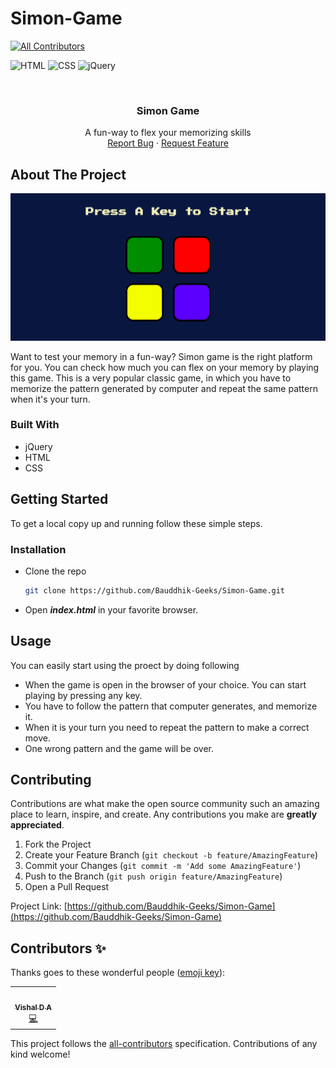 # Simon-Game
<!-- ALL-CONTRIBUTORS-BADGE:START - Do not remove or modify this section -->
[![All Contributors](https://img.shields.io/badge/all_contributors-1-orange.svg?style=flat-square)](#contributors-)
<!-- ALL-CONTRIBUTORS-BADGE:END -->


![HTML](https://img.shields.io/badge/-HTML-red)
![CSS](https://img.shields.io/badge/-CSS-blue)
![jQuery](https://img.shields.io/badge/-jQuery-yellowgreen)

<!-- PROJECT LOGO -->
<br />
<p align="center">
  <h3 align="center">Simon Game</h3>
  <p align="center">
    A fun-way to flex your memorizing skills
    <br />
    <a href="https://github.com/Bauddhik-Geeks/Simon-Game/issues">Report Bug</a>
    ·
    <a href="https://github.com/Bauddhik-Geeks/Simon-Game/issues">Request Feature</a>
  </p>
</p>


<!-- ABOUT THE PROJECT -->
## About The Project

![simon-game](assets/product-screenshot.png "Simon game landing page")

Want to test your memory in a fun-way?
Simon game is the right platform for you. You can check how much you can flex on your memory by playing this game. This is a very popular classic game, in which you have to memorize the pattern generated by computer and repeat the same pattern when it's your turn.


### Built With

* jQuery
* HTML
* CSS

<!-- GETTING STARTED -->
## Getting Started

To get a local copy up and running follow these simple steps.

### Installation

* Clone the repo
   ```sh
   git clone https://github.com/Bauddhik-Geeks/Simon-Game.git
   ```
* Open **_index.html_** in your favorite browser.

<!-- USAGE EXAMPLES -->
## Usage

You can easily start using the proect by doing following

- When the game is open in the browser of your choice. You can start playing by pressing any key.
- You have to follow the pattern that computer generates, and memorize it.
- When it is your turn you need to repeat the pattern to make a correct move.
- One wrong pattern and the game will be over.

<!-- CONTRIBUTING -->
## Contributing

Contributions are what make the open source community such an amazing place to learn, inspire, and create. Any contributions you make are **greatly appreciated**.

1. Fork the Project
2. Create your Feature Branch (`git checkout -b feature/AmazingFeature`)
3. Commit your Changes (`git commit -m 'Add some AmazingFeature'`)
4. Push to the Branch (`git push origin feature/AmazingFeature`)
5. Open a Pull Request

Project Link: [https://github.com/Bauddhik-Geeks/Simon-Game](https://github.com/Bauddhik-Geeks/Simon-Game)
## Contributors ✨

Thanks goes to these wonderful people ([emoji key](https://allcontributors.org/docs/en/emoji-key)):

<!-- ALL-CONTRIBUTORS-LIST:START - Do not remove or modify this section -->
<!-- prettier-ignore-start -->
<!-- markdownlint-disable -->
<table>
  <tr>
    <td align="center"><a href="https://linktr.ee/Vishal_D_A"><img src="https://avatars.githubusercontent.com/u/67089703?v=4?s=100" width="100px;" alt=""/><br /><sub><b>Vishal D A</b></sub></a><br /><a href="https://github.com/Bauddhik-Geeks/Simon-Game/commits?author=vishalda" title="Code">💻</a></td>
  </tr>
</table>

<!-- markdownlint-restore -->
<!-- prettier-ignore-end -->

<!-- ALL-CONTRIBUTORS-LIST:END -->

This project follows the [all-contributors](https://github.com/all-contributors/all-contributors) specification. Contributions of any kind welcome!